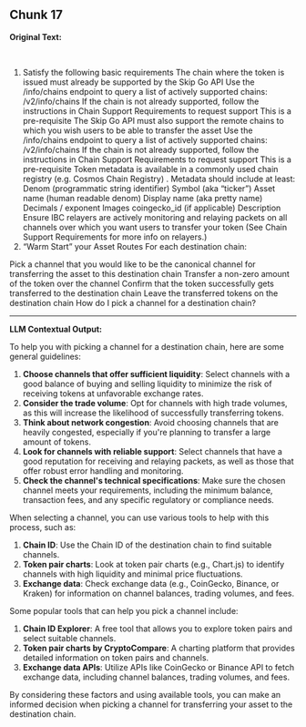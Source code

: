 ## Chunk 17

**Original Text:**

​
1. Satisfy the following basic requirements
The chain where the token is issued must already be supported by the Skip Go API
Use the /info/chains endpoint to query a list of actively supported chains: /v2/info/chains
If the chain is not already supported, follow the instructions in Chain Support Requirements to request support
This is a pre-requisite
The Skip Go API must also support the remote chains to which you wish users to be able to transfer the asset
Use the /info/chains endpoint to query a list of actively supported chains: /v2/info/chains
If the chain is not already supported, follow the instructions in Chain Support Requirements to request support
This is a pre-requisite
Token metadata is available in a commonly used chain registry (e.g. Cosmos Chain Registry) . Metadata should include at least:
Denom (programmatic string identifier)
Symbol (aka “ticker”)
Asset name (human readable denom)
Display name (aka pretty name)
Decimals / exponent
Images
coingecko_id (if applicable)
Description
Ensure IBC relayers are actively monitoring and relaying packets on all channels over which you want users to transfer your token (See Chain Support Requirements for more info on relayers.)
​
2. “Warm Start” your Asset Routes
For each destination chain:

Pick a channel that you would like to be the canonical channel for transferring the asset to this destination chain
Transfer a non-zero amount of the token over the channel
Confirm that the token successfully gets transferred to the destination chain
Leave the transferred tokens on the destination chain
How do I pick a channel for a destination chain?

---

**LLM Contextual Output:**

To help you with picking a channel for a destination chain, here are some general guidelines:

1. **Choose channels that offer sufficient liquidity**: Select channels with a good balance of buying and selling liquidity to minimize the risk of receiving tokens at unfavorable exchange rates.
2. **Consider the trade volume**: Opt for channels with high trade volumes, as this will increase the likelihood of successfully transferring tokens.
3. **Think about network congestion**: Avoid choosing channels that are heavily congested, especially if you're planning to transfer a large amount of tokens.
4. **Look for channels with reliable support**: Select channels that have a good reputation for receiving and relaying packets, as well as those that offer robust error handling and monitoring.
5. **Check the channel's technical specifications**: Make sure the chosen channel meets your requirements, including the minimum balance, transaction fees, and any specific regulatory or compliance needs.

When selecting a channel, you can use various tools to help with this process, such as:

1. **Chain ID**: Use the Chain ID of the destination chain to find suitable channels.
2. **Token pair charts**: Look at token pair charts (e.g., Chart.js) to identify channels with high liquidity and minimal price fluctuations.
3. **Exchange data**: Check exchange data (e.g., CoinGecko, Binance, or Kraken) for information on channel balances, trading volumes, and fees.

Some popular tools that can help you pick a channel include:

1. **Chain ID Explorer**: A free tool that allows you to explore token pairs and select suitable channels.
2. **Token pair charts by CryptoCompare**: A charting platform that provides detailed information on token pairs and channels.
3. **Exchange data APIs**: Utilize APIs like CoinGecko or Binance API to fetch exchange data, including channel balances, trading volumes, and fees.

By considering these factors and using available tools, you can make an informed decision when picking a channel for transferring your asset to the destination chain.
